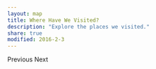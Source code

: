 ```yaml
---
layout: map
title: Where Have We Visited?
description: "Explore the places we visited."
share: true
modified: 2016-2-3
---
```


<div id="map"></div>
<a class="btn" id="prev">Previous</a>
<a class="btn" id="next">Next</a>
<script src="{{ site.url }}/travel_metadata.js" type="text/javascript"></script>
<script src="{{ site.url }}/assets/js/map.js" type="text/javascript"></script>